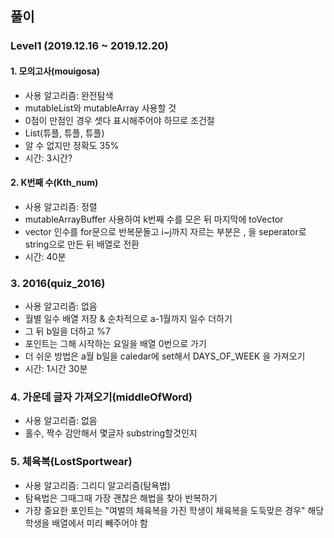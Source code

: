 ## 풀이

### Level1 (2019.12.16 ~ 2019.12.20)
#### 1. 모의고사(mouigosa)
* 사용 알고리즘: 완전탐색
* mutableList와 mutableArray 사용할 것
* 0점이 만점인 경우 셋다 표시해주어야 하므로 조건절
* List(튜플, 튜플, 튜플)
* 알 수 없지만 정확도 35%
* 시간: 3시간?

#### 2. K번째 수(Kth_num)
* 사용 알고리즘: 정렬
* mutableArrayBuffer 사용하여 k번째 수를 모은 뒤 마지막에 toVector
* vector 인수를 for문으로 반복문돌고 i~j까지 자르는 부분은 , 을 seperator로 string으로 만든 뒤 배열로 전환
* 시간: 40분

### 3. 2016(quiz_2016)
* 사용 알고리즘: 없음
* 월별 일수 배열 저장 & 순차적으로 a-1월까지 일수 더하기
* 그 뒤 b일을 더하고 %7
* 포인트는 그해 시작하는 요일을 배열 0번으로 가기
* 더 쉬운 방법은 a월 b일을 caledar에 set해서 DAYS_OF_WEEK 을 가져오기
* 시간: 1시간 30분

### 4. 가운데 글자 가져오기(middleOfWord)
* 사용 알고리즘: 없음
* 홀수, 짝수 감안해서 몇글자 substring할것인지

### 5. 체육복(LostSportwear)
* 사용 알고리즘: 그리디 알고리즘(탐욕법)
* 탐욕법은 그때그때 가장 괜찮은 해법을 찾아 반복하기
* 가장 중요한 포인트는 "여벌의 체육복을 가진 학생이 체육복을 도둑맞은 경우" 해당 학생을 배열에서 미리 빼주어야 함